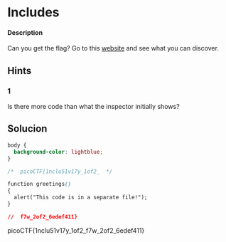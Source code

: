 # Includes

#### Description
Can you get the flag? Go to this [website](http://saturn.picoctf.net:59300/) and see what you can discover.

## Hints
### 1
Is there more code than what the inspector initially shows?

## Solucion

```css
body {
  background-color: lightblue;
}

/*  picoCTF{1nclu51v17y_1of2_  */

function greetings()
{
  alert("This code is in a separate file!");
}

//  f7w_2of2_6edef411}

```

picoCTF{1nclu51v17y_1of2_f7w_2of2_6edef411}